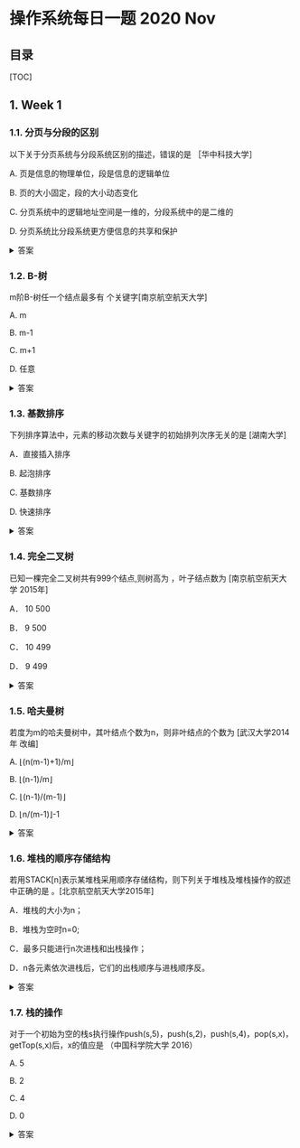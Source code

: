 操作系统每日一题 2020 Nov
===

目录
---

[TOC]

## 1. Week 1

### 1.1. 分页与分段的区别

以下关于分页系统与分段系统区别的描述，错误的是        ［华中科技大学］

A. 页是信息的物理单位，段是信息的逻辑单位

B. 页的大小固定，段的大小动态变化

C. 分页系统中的逻辑地址空间是一维的，分段系统中的是二维的

D. 分页系统比分段系统更方便信息的共享和保护

<details>
<summary>答案</summary>
答案：D<br>
解析：ABC都是正确的，D是错误的，说法刚好反了：分段系统比分页系统更方便信息的共享和保护。分页管理方式是从计算机的角度考虑的，目的是提高内存的利用率，提升计算机的性能，并且分页通过硬件机制实现，对用户完全透明；而分段管理方式的提出则是考虑了用户和程序员，目的是满足方便编程、信息保护和共享、动态增长及动态链接等多方面的需要。
</details>

### 1.2. B-树

m阶B-树任一个结点最多有          个关键字[南京航空航天大学]

A. m

B. m-1

C. m+1

D. 任意

<details>
<summary>答案</summary>
答案：B<br>
解析：对于一个m阶B-树，结点关键字个数最多有m-1个。<br>
总结如下：<br>
(1)对于根节点，子树(孩子或者称为分支)个数取值范围[2,m]，关键字个数范围[1,m-1]<br>
(2)对于内结点，分支数范围[ceil(m/2),m]，关键字个数的范围是ceil(m/2)-1,m-1]<br>
(3)对于最小度数为t>=2的结点，根节点关键字的个数范围: [1, 2*t - 1]，非根节点关键字的个数范围: [t-1, 2*t - 1]，分支的个数范围：[t, 2*t]
</details>

### 1.3. 基数排序

下列排序算法中，元素的移动次数与关键字的初始排列次序无关的是         [湖南大学]

A．直接插入排序

B. 起泡排序

C. 基数排序

D. 快速排序

<details>
<summary>答案</summary>
答案：C<br>
解析：元素的移动次数与关键字的初始排列次序无关的是：基数排序<br>
元素的比较次数与初始序列无关是：选择排序<br>
算法的时间复杂度与初始序列无关的是：选择排序，堆排序，归并排序
</details>

### 1.4. 完全二叉树

 已知一棵完全二叉树共有999个结点,则树高为        ，叶子结点数为         [南京航空航天大学 2015年]

A． 10  500

B． 9   500

C． 10  499

D． 9   499

<details>
<summary>答案</summary>
答案：A<br>
解析：树高度为 log2n + 1，向下取整得10，完全二叉树具有999结点可知该树9层满，10层未满。得第10层有488个结点，可知第9层有244个结点度为2。
综上所述叶子结点数为 488+(256 - 244) = 500。此题对于求结点的部分也可以这么解决：由于是完全二叉树，则N1（度为1的点的个数）为0或者1，若N1为1，则N0+N2+N1=N0+N0-1+1=999，此时N0为非整数，不符合题意，舍去。故N1为0，我们有2N0=1000，得N0=500。
</details>

### 1.5. 哈夫曼树

若度为m的哈夫曼树中，其叶结点个数为n，则非叶结点的个数为         [武汉大学2014年 改编]

A.    ⌊(n(m-1)+1)/m⌋

B.    ⌊(n-1)/m⌋

C.    ⌊(n-1)/(m-1)⌋

D.    ⌊n/(m-1)⌋-1

<details>
<summary>答案</summary>
答案：C<br>
解析：设非叶子结点数量为x，则总结点个数为x+n；度为m的哈曼夫树，每个非叶结点都有m个分叉，故结点总数为x*m+1（加1是为了加上根节点）；x+n=x*m+1，解得x=（n-1）/（m-1）。
</details>

### 1.6. 堆栈的顺序存储结构

若用STACK[n]表示某堆栈采用顺序存储结构，则下列关于堆栈及堆栈操作的叙述中正确的是         。[北京航空航天大学2015年]

A．堆栈的大小为n；

B．堆栈为空时n=0;

C．最多只能进行n次进栈和出栈操作；

D．n各元素依次进栈后，它们的出栈顺序与进栈顺序反。

<details>
<summary>答案</summary>
答案：A<br>
解析：B选项，堆栈为空时n=-1，C 选项，应该是可以进行无限次进栈出栈，D选项， 每个元素进栈后又立马出栈，就可以保证元素依次进栈，且进栈顺序与出栈一致。
</details>

### 1.7. 栈的操作

对于一个初始为空的栈s执行操作push(s,5)，push(s,2)，push(s,4)，pop(s,x)，getTop(s,x)后，x的值应是           （中国科学院大学 2016）

A. 5

B. 2

C. 4

D. 0

<details>
<summary>答案</summary>
答案：B<br>
解析：栈的储存顺序是先进后出,所以pop出栈操作将4出栈后,栈顶元素就是2。
</details>
